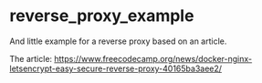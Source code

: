 # reverse_proxy_example
And little example for a reverse proxy based on an article.

The article: https://www.freecodecamp.org/news/docker-nginx-letsencrypt-easy-secure-reverse-proxy-40165ba3aee2/

